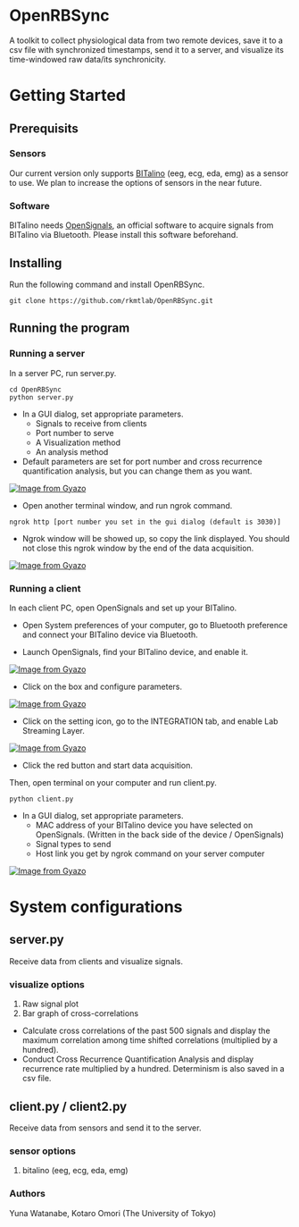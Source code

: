 # OpenRBSync

A toolkit to collect physiological data from two remote devices, save it to a csv file with synchronized timestamps, send it to a server, and visualize its time-windowed raw data/its synchronicity.


# Getting Started

## Prerequisits
### Sensors
Our current version only supports [BITalino](https://www.pluxbiosignals.com/collections/shop/products/bitalino-revolution-plugged-kit-ble-bt) (eeg, ecg, eda, emg) as a sensor to use.
We plan to increase the options of sensors in the near future.

### Software
BITalino needs [OpenSignals](https://support.pluxbiosignals.com/knowledge-base/introducing-opensignals-revolution/), an official software to acquire signals from BITalino via Bluetooth. Please install this software beforehand.

## Installing
Run the following command and install OpenRBSync.
```
git clone https://github.com/rkmtlab/OpenRBSync.git
```

## Running the program

### Running a server
In a server PC, run server.py.
```
cd OpenRBSync
python server.py
```
* In a GUI dialog, set appropriate parameters.
    * Signals to receive from clients
    * Port number to serve
    * A Visualization method
    * An analysis method
* Default parameters are set for port number and cross recurrence quantification analysis, but you can change them as you want.

[![Image from Gyazo](https://i.gyazo.com/8caf1e56f8684ccecd9a3bd0a463dd85.gif)](https://gyazo.com/8caf1e56f8684ccecd9a3bd0a463dd85)

* Open another terminal window, and run ngrok command.
```
ngrok http [port number you set in the gui dialog (default is 3030)]
```

* Ngrok window will be showed up, so copy the link displayed. You should not close this ngrok window by the end of the data acquisition.

[![Image from Gyazo](https://i.gyazo.com/0e7eaa59cdb6a9e50e86b3e79160f9f5.gif)](https://gyazo.com/0e7eaa59cdb6a9e50e86b3e79160f9f5)

### Running a client
In each client PC, open OpenSignals and set up your BITalino.
* Open System preferences of your computer, go to Bluetooth preference and connect your BITalino device via Bluetooth.

* Launch OpenSignals, find your BITalino device, and enable it.

[![Image from Gyazo](https://i.gyazo.com/7a59c2a177f324d7823d66ad3e482d05.gif)](https://gyazo.com/7a59c2a177f324d7823d66ad3e482d05)

* Click on the box and configure parameters.

[![Image from Gyazo](https://i.gyazo.com/c7fe8e0f0abdb3f015d5dca109997bdb.gif)](https://gyazo.com/c7fe8e0f0abdb3f015d5dca109997bdb)

* Click on the setting icon, go to the INTEGRATION tab, and enable Lab Streaming Layer.

[![Image from Gyazo](https://i.gyazo.com/f00d35b0041f19150f9e148006e90149.gif)](https://gyazo.com/f00d35b0041f19150f9e148006e90149)

* Click the red button and start data acquisition.

Then, open terminal on your computer and run client.py.
```
python client.py
```
* In a GUI dialog, set appropriate parameters.
    * MAC address of your BITalino device you have selected on OpenSignals. (Written in the back side of the device / OpenSignals)
    * Signal types to send
    * Host link you get by ngrok command on your server computer
    
[![Image from Gyazo](https://i.gyazo.com/f4a0607344fff04fcd2c468187fcf215.gif)](https://gyazo.com/f4a0607344fff04fcd2c468187fcf215)

# System configurations

## server.py
Receive data from clients and visualize signals.

### visualize options

1. Raw signal plot
2. Bar graph of cross-correlations
* Calculate cross correlations of the past 500 signals and display the maximum correlation among time shifted correlations (multiplied by a hundred).
* Conduct Cross Recurrence Quantification Analysis and display recurrence rate multiplied by a hundred. Determinism is also saved in a csv file.

## client.py / client2.py
Receive data from sensors and send it to the server.

### sensor options

1. bitalino (eeg, ecg, eda, emg)

### Authors
Yuna Watanabe, Kotaro Omori (The University of Tokyo)